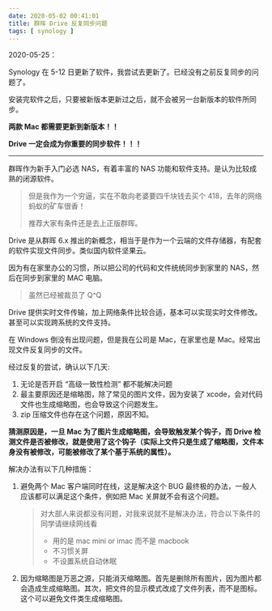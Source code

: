 ```yaml
---
date: 2020-05-02 00:41:01
title: 群晖 Drive 反复同步问题
tags: [ synology ]
---
```


2020-05-25： 

Synology 在 5-12 日更新了软件，我尝试去更新了。已经没有之前反复同步的问题了。



安装完软件之后，只要被新版本更新过之后，就不会被另一台新版本的软件所同步。

**两款 Mac 都需要更新到新版本！！**



**Drive 一定会成为你重要的同步软件！！！**

---

群晖作为新手入门必选 NAS，有着丰富的 NAS 功能和软件支持。是认为比较成熟的闭源软件。

> 但是我作为一个穷逼，实在不敢向老婆要四千块钱去买个 418，去年的网络蚂蚁的矿车很香！
>
> 推荐大家有条件还是去上正版群晖。



Drive 是从群晖 6.x 推出的新概念，相当于是作为一个云端的文件存储器，有配套的软件实现文件同步。类似国内软件坚果云。



因为有在家里办公的习惯，所以把公司的代码和文件统统同步到家里的 NAS，然后在同步到家里的 MAC 电脑。

> 虽然已经被裁员了 Q^Q

Drive 提供实时文件传输，加上网络条件比较合适，基本可以实现实时文件修改。甚至可以实现跨系统的文件支持。



在 Windows 倒没有出现问题，但是我在公司是 Mac，在家里也是 Mac。经常出现文件反复同步的文件。

经过反复的尝试，确认以下几天:

1. 无论是否开启 “高级一致性检测” 都不能解决问题
2. 最主要原因还是缩略图，除了常见的图片文件，因为安装了 xcode，会对代码文件也生成缩略图，也会导致这个问题发生。
3. zip 压缩文件也存在这个问题，原因不知。

**猜测原因是，一旦 Mac 为了图片生成缩略图，会导致触发某个钩子，而 Drive 检测文件是否被修改，就是使用了这个钩子（实际上文件只是生成了缩略图，文件本身没有被修改，可能被修改了某个基于系统的属性）。**

解决办法有以下几种措施：

1. 避免两个 Mac 客户端同时在线，这是解决这个 BUG 最终极的办法，一般人应该都可以满足这个条件，例如把 Mac 关屏就不会有这个问题。

   > 对大部人来说都没有问题，对我来说就不是解决办法，符合以下条件的同学请继续网线看
   >
   > - 用的是 mac mini or imac 而不是 macbook
   > - 不习惯关屏
   > - 不设置系统自动休眠

2. 因为缩略图是万恶之源，只能消灭缩略图。首先是删除所有图片，因为图片都会造成生成缩略图。其次，把文件的显示模式改成了文件列表，而不是图标。这个可以避免文件类生成缩略图。

